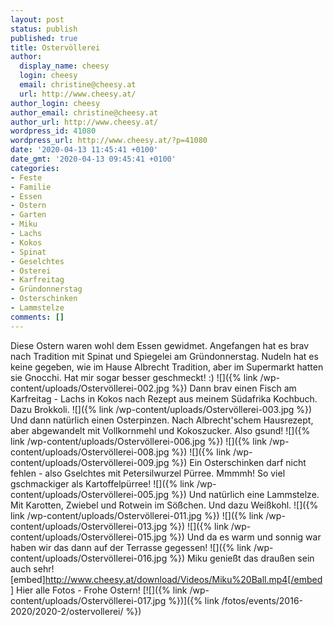 ```yaml
---
layout: post
status: publish
published: true
title: Ostervöllerei
author:
  display_name: cheesy
  login: cheesy
  email: christine@cheesy.at
  url: http://www.cheesy.at/
author_login: cheesy
author_email: christine@cheesy.at
author_url: http://www.cheesy.at/
wordpress_id: 41080
wordpress_url: http://www.cheesy.at/?p=41080
date: '2020-04-13 11:45:41 +0100'
date_gmt: '2020-04-13 09:45:41 +0100'
categories:
- Feste
- Familie
- Essen
- Ostern
- Garten
- Miku
- Lachs
- Kokos
- Spinat
- Geselchtes
- Osterei
- Karfreitag
- Gründonnerstag
- Osterschinken
- Lammstelze
comments: []
---
```

Diese Ostern waren wohl dem Essen gewidmet. Angefangen hat es brav nach Tradition mit Spinat und Spiegelei am Gründonnerstag. Nudeln hat es keine gegeben, wie im Hause Albrecht Tradition, aber im Supermarkt hatten sie Gnocchi. Hat mir sogar besser geschmeckt! :)
![]({% link /wp-content/uploads/Ostervöllerei-002.jpg %})
Dann brav einen Fisch am Karfreitag - Lachs in Kokos nach Rezept aus meinem Südafrika Kochbuch. Dazu Brokkoli.
![]({% link /wp-content/uploads/Ostervöllerei-003.jpg %})
Und dann natürlich einen Osterpinzen. Nach Albrecht'schem Hausrezept, aber abgewandelt mit Vollkornmehl und Kokoszucker. Also gsund!
![]({% link /wp-content/uploads/Ostervöllerei-006.jpg %})
![]({% link /wp-content/uploads/Ostervöllerei-008.jpg %})
![]({% link /wp-content/uploads/Ostervöllerei-009.jpg %})
Ein Osterschinken darf nicht fehlen - also Gselchtes mit Petersilwurzel Pürree. Mmmmh! So viel gschmackiger als Kartoffelpürree!
![]({% link /wp-content/uploads/Ostervöllerei-005.jpg %})
Und natürlich eine Lammstelze. Mit Karotten, Zwiebel und Rotwein im Sößchen. Und dazu Weißkohl.
![]({% link /wp-content/uploads/Ostervöllerei-011.jpg %})
![]({% link /wp-content/uploads/Ostervöllerei-013.jpg %})
![]({% link /wp-content/uploads/Ostervöllerei-015.jpg %})
Und da es warm und sonnig war haben wir das dann auf der Terrasse gegessen!
![]({% link /wp-content/uploads/Ostervöllerei-016.jpg %})
Miku genießt das draußen sein auch sehr!
[embed]http://www.cheesy.at/download/Videos/Miku%20Ball.mp4[/embed]
Hier alle Fotos - Frohe Ostern!
[![]({% link /wp-content/uploads/Ostervöllerei-017.jpg %})]({% link /fotos/events/2016-2020/2020-2/ostervollerei/ %})
